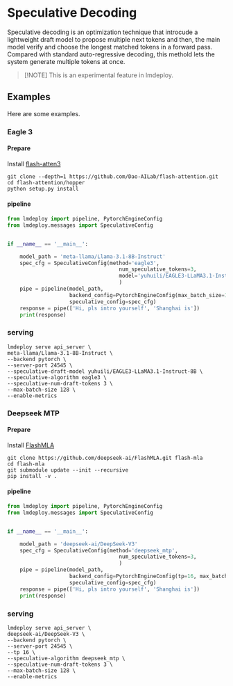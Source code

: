 # Speculative Decoding

Speculative decoding is an optimization technique that introcude a lightweight draft model to propose multiple next tokens and then, the main model verify and choose the longest matched tokens in a forward pass. Compared with standard auto-regressive decoding, this methold lets the system generate multiple tokens at once.

> \[!NOTE\]
> This is an experimental feature in lmdeploy.

## Examples

Here are some examples.

### Eagle 3

#### Prepare

Install [flash-atten3 ](https://github.com/Dao-AILab/flash-attention?tab=readme-ov-file#flashattention-3-beta-release)

```shell
git clone --depth=1 https://github.com/Dao-AILab/flash-attention.git
cd flash-attention/hopper
python setup.py install
```

#### pipeline

```python
from lmdeploy import pipeline, PytorchEngineConfig
from lmdeploy.messages import SpeculativeConfig


if __name__ == '__main__':

    model_path = 'meta-llama/Llama-3.1-8B-Instruct'
    spec_cfg = SpeculativeConfig(method='eagle3',
                                    num_speculative_tokens=3,
                                    model='yuhuili/EAGLE3-LLaMA3.1-Instruct-8B',
                                    )
    pipe = pipeline(model_path,
                    backend_config=PytorchEngineConfig(max_batch_size=128),
                    speculative_config=spec_cfg)
    response = pipe(['Hi, pls intro yourself', 'Shanghai is'])
    print(response)
```

### serving

```shell
lmdeploy serve api_server \
meta-llama/Llama-3.1-8B-Instruct \
--backend pytorch \
--server-port 24545 \
--speculative-draft-model yuhuili/EAGLE3-LLaMA3.1-Instruct-8B \
--speculative-algorithm eagle3 \
--speculative-num-draft-tokens 3 \
--max-batch-size 128 \
--enable-metrics
```

### Deepseek MTP

#### Prepare

Install [FlashMLA](https://github.com/deepseek-ai/FlashMLA?tab=readme-ov-file#installation)

```shell
git clone https://github.com/deepseek-ai/FlashMLA.git flash-mla
cd flash-mla
git submodule update --init --recursive
pip install -v .
```

#### pipeline

```python
from lmdeploy import pipeline, PytorchEngineConfig
from lmdeploy.messages import SpeculativeConfig


if __name__ == '__main__':

    model_path = 'deepseek-ai/DeepSeek-V3'
    spec_cfg = SpeculativeConfig(method='deepseek_mtp',
                                    num_speculative_tokens=3,
                                    )
    pipe = pipeline(model_path,
                    backend_config=PytorchEngineConfig(tp=16, max_batch_size=128),
                    speculative_config=spec_cfg)
    response = pipe(['Hi, pls intro yourself', 'Shanghai is'])
    print(response)
```

### serving

```shell
lmdeploy serve api_server \
deepseek-ai/DeepSeek-V3 \
--backend pytorch \
--server-port 24545 \
--tp 16 \
--speculative-algorithm deepseek_mtp \
--speculative-num-draft-tokens 3 \
--max-batch-size 128 \
--enable-metrics
```
